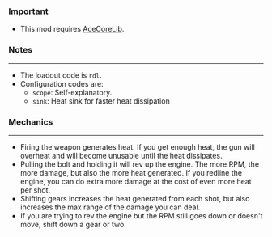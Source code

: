 ### Important
- This mod requires [AceCoreLib](https://gitlab.com/accensi/hd-addons/acecorelib).

### Notes
---
- The loadout code is `rdl`.
- Configuration codes are:
	- `scope`: Self-explanatory.
	- `sink`: Heat sink for faster heat dissipation

### Mechanics
---
- Firing the weapon generates heat. If you get enough heat, the gun will overheat and will become unusable until the heat dissipates.
- Pulling the bolt and holding it will rev up the engine. The more RPM, the more damage, but also the more heat generated. If you redline the engine, you can do extra more damage at the cost of even more heat per shot.
- Shifting gears increases the heat generated from each shot, but also increases the max range of the damage you can deal.
- If you are trying to rev the engine but the RPM still goes down or doesn't move, shift down a gear or two.